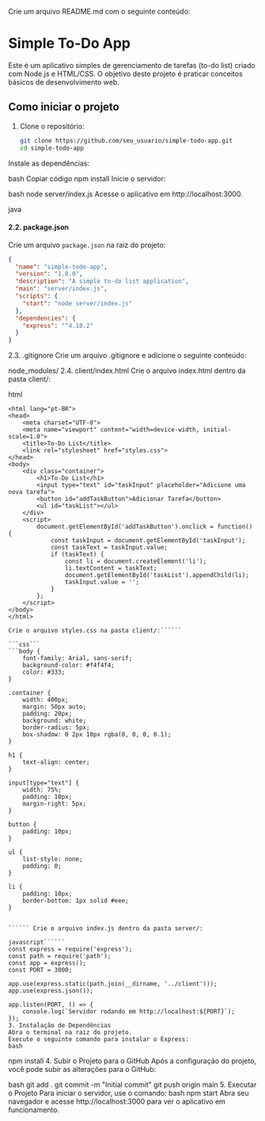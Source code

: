 Crie um arquivo README.md com o seguinte conteúdo:


# Simple To-Do App

Este é um aplicativo simples de gerenciamento de tarefas (to-do list) criado com Node.js e HTML/CSS. O objetivo deste projeto é praticar conceitos básicos de desenvolvimento web.

## Como iniciar o projeto

1. Clone o repositório:
   ```bash
   git clone https://github.com/seu_usuario/simple-todo-app.git
   cd simple-todo-app
Instale as dependências:

bash
Copiar código
npm install
Inicie o servidor:

bash
node server/index.js
Acesse o aplicativo em http://localhost:3000.

java


#### 2.2. **package.json**
Crie um arquivo `package.json` na raiz do projeto:

```json
{
  "name": "simple-todo-app",
  "version": "1.0.0",
  "description": "A simple to-do list application",
  "main": "server/index.js",
  "scripts": {
    "start": "node server/index.js"
  },
  "dependencies": {
    "express": "^4.18.2"
  }
}
````
2.3. .gitignore
Crie um arquivo .gitignore e adicione o seguinte conteúdo:

node_modules/
2.4. client/index.html
Crie o arquivo index.html dentro da pasta client/:

html
```<!DOCTYPE html>
<html lang="pt-BR">
<head>
    <meta charset="UTF-8">
    <meta name="viewport" content="width=device-width, initial-scale=1.0">
    <title>To-Do List</title>
    <link rel="stylesheet" href="styles.css">
</head>
<body>
    <div class="container">
        <h1>To-Do List</h1>
        <input type="text" id="taskInput" placeholder="Adicione uma nova tarefa">
        <button id="addTaskButton">Adicionar Tarefa</button>
        <ul id="taskList"></ul>
    </div>
    <script>
        document.getElementById('addTaskButton').onclick = function() {
            const taskInput = document.getElementById('taskInput');
            const taskText = taskInput.value;
            if (taskText) {
                const li = document.createElement('li');
                li.textContent = taskText;
                document.getElementById('taskList').appendChild(li);
                taskInput.value = '';
            }
        };
    </script>
</body>
</html>
```
```2.5. client/styles.css
Crie o arquivo styles.css na pasta client/:``````

```css```
```body {
    font-family: Arial, sans-serif;
    background-color: #f4f4f4;
    color: #333;
}

.container {
    width: 400px;
    margin: 50px auto;
    padding: 20px;
    background: white;
    border-radius: 5px;
    box-shadow: 0 2px 10px rgba(0, 0, 0, 0.1);
}

h1 {
    text-align: center;
}

input[type="text"] {
    width: 75%;
    padding: 10px;
    margin-right: 5px;
}

button {
    padding: 10px;
}

ul {
    list-style: none;
    padding: 0;
}

li {
    padding: 10px;
    border-bottom: 1px solid #eee;
}

``````
``````2.6. server/index.js

`````` Crie o arquivo index.js dentro da pasta server/:

javascript``````
const express = require('express');
const path = require('path');
const app = express();
const PORT = 3000;

app.use(express.static(path.join(__dirname, '../client')));
app.use(express.json());

app.listen(PORT, () => {
    console.log(`Servidor rodando em http://localhost:${PORT}`);
});
3. Instalação de Dependências
Abra o terminal na raiz do projeto.
Execute o seguinte comando para instalar o Express:
bash
``````
npm install
4. Subir o Projeto para o GitHub
Após a configuração do projeto, você pode subir as alterações para o GitHub:

bash
git add .
git commit -m "Initial commit"
git push origin main
5. Executar o Projeto
Para iniciar o servidor, use o comando:
bash
npm start
Abra seu navegador e acesse http://localhost:3000 para ver o aplicativo em funcionamento.
